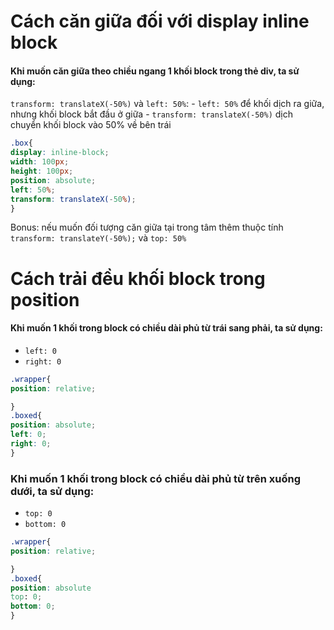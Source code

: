 # Cách căn giữa đối với display inline block
#### Khi muốn căn giữa theo chiều ngang 1 khối block trong thẻ div, ta sử dụng:
`transform: translateX(-50%)`  và `left: 50%`:
	-  `left: 50%` để khối dịch ra giữa, nhưng khối block bắt đầu ở giữa
	- `transform: translateX(-50%)` dịch chuyển khối block vào 50% về bên trái 

````scss
.box{
display: inline-block;
width: 100px;
height: 100px;
position: absolute;
left: 50%;
transform: translateX(-50%);
}
````
 Bonus: nếu muốn đối tượng căn giữa tại trong tâm thêm thuộc tính `transform: translateY(-50%);` và `top: 50%`
 
# Cách trải đều khối block trong position
#### Khi muốn 1 khối trong block có chiều dài phủ từ trái sang phải, ta sử dụng:
- `left: 0`
- `right: 0`
````scss
.wrapper{
position: relative;

}
.boxed{
position: absolute;
left: 0;
right: 0;
}

````

### Khi muốn 1 khối trong block có chiều dài phủ từ trên xuống dưới, ta sử dụng:
- `top: 0`
- `bottom: 0`

````scss
.wrapper{
position: relative;

}
.boxed{
position: absolute
top: 0;
bottom: 0;
}

````

